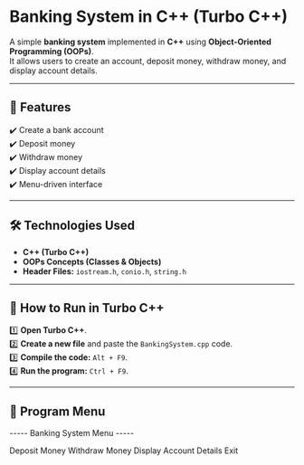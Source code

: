 

# Banking System in C++ (Turbo C++)

A simple **banking system** implemented in **C++** using **Object-Oriented Programming (OOPs)**.  
It allows users to create an account, deposit money, withdraw money, and display account details.

---

## 🚀 Features
✔️ Create a bank account  
✔️ Deposit money  
✔️ Withdraw money  
✔️ Display account details  
✔️ Menu-driven interface  

---

## 🛠️ Technologies Used
- **C++ (Turbo C++)**  
- **OOPs Concepts (Classes & Objects)**  
- **Header Files:** `iostream.h`, `conio.h`, `string.h`

---

## 📌 How to Run in Turbo C++
1️⃣ **Open Turbo C++**.  
2️⃣ **Create a new file** and paste the `BankingSystem.cpp` code.  
3️⃣ **Compile the code:** `Alt + F9`.  
4️⃣ **Run the program:** `Ctrl + F9`.  

---

## 📜 Program Menu
----- Banking System Menu -----

Deposit Money
Withdraw Money
Display Account Details
Exit
